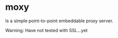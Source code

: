 # moxy

Is a simple point-to-point embeddable proxy server.

Warning: Have not tested with SSL...yet


